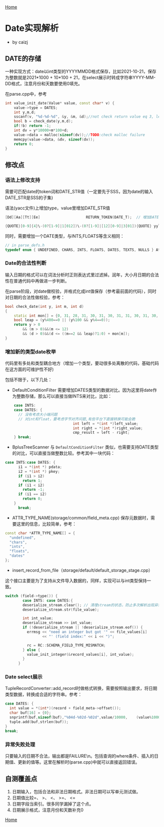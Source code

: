  [Home](index)

# Date实现解析

- by caizj

## DATE的存储


一种实现方式：date以int类型的YYYYMMDD格式保存，比如2021-10-21，保存为整数就是2021\*1000 + 10\*100 + 21，在select展示时转成字符串YYYY-MM-DD格式，注意月份和天数要使用0填充。

在parse.cpp中，参考

```c++
int value_init_date(Value* value, const char* v) {
    value->type = DATES;
    int y,m,d;
    sscanf(v, "%d-%d-%d", &y, &m, &d);//not check return value eq 3, lex guarantee
    bool b = check_date(y,m,d);
    if(!b) return -1;
    int dv = y*10000+m*100+d;
    value->data = malloc(sizeof(dv));//TODO:check malloc failure
    memcpy(value->data, &dv, sizeof(dv));
    return 0;
}
```

## 修改点

### 语法上修改支持

需要可匹配date的token词和DATE_STR值（一定要先于SSS，因为date的输入DATE_STR是SSS的子集)

语法(yacc文件)上增加type，value里增加DATE_STR值

```c++
[Dd][Aa][Tt][Ee]                     RETURN_TOKEN(DATE_T);  // 增加DATE的token，需要在yacc文件中增加DATE_T的token

{QUOTE}[0-9]{4}\-(0?[1-9]|1[012])\-(0?[1-9]|[12][0-9]|3[01]){QUOTE} yylval->string=strdup(yytext); RETURN_TOKEN(DATE_STR);  // 使用正则表达式过滤DATE。需要在yacc文件中增加 %token <string> DATE_STR
```


同时，需要增加一个DATE类型，与INTS,FLOATS等含义相同：

```c++
// in parse_defs.h
typedef enum { UNDEFINED, CHARS, INTS, FLOATS, DATES, TEXTS, NULLS } AttrType;
```



### Date的合法性判断

输入日期的格式可以在词法分析时正则表达式里过滤掉。润年，大小月日期的合法性在普通代码中再做进一步判断。

在parse阶段，对date做校验，并格式化成int值保存（参考最前面的代码），同时对日期的合法性做校验，参考：

```c++
bool check_date(int y, int m, int d)
{
    static int mon[] = {0, 31, 28, 31, 30, 31, 30, 31, 31, 30, 31, 30, 31};
    bool leap = (y%400==0 || (y%100 && y%4==0));
    return y > 0
        && (m > 0)&&(m <= 12)
        && (d > 0)&&(d <= ((m==2 && leap)?1:0) + mon[m]);
}
```





### 增加新的类型date枚举

代码里有多处和类型耦合地方（增加一个类型，要动很多处离散的代码，基础代码在这方面的可维护性不好)

包括不限于，以下几处：

- DefaultConditionFilter
需要增加DATES类型的数据对比。因为这里将date作为整数存储，那么可以直接当做INTS来对比，比如：

```c++
    case INTS: 
    case DATES: {
      // 没有考虑大小端问题
      // 对int和float，要考虑字节对齐问题,有些平台下直接转换可能会跪
                               int left = *(int *)left_value;
                               int right = *(int *)right_value;
                               cmp_result = left - right;
    } break;
```

- BplusTreeScanner
与 `DefaultConditionFilter` 类似，也需要支持DATE类型的对比，可以直接当做整数比较。参考其中一块代码：

```c++
case INTS:case DATES: {
      i1 = *(int *) pdata;
      i2 = *(int *) pkey;
      if (i1 > i2)
        return 1;
      if (i1 < i2)
        return -1;
      if (i1 == i2)
        return 0;
    }
      break;
```

- ATTR_TYPE_NAME(storage/common/field_meta.cpp)
保存元数据时，需要这里的信息，比较简单，参考：

```c++
const char *ATTR_TYPE_NAME[] = {
  "undefined",
  "chars",
  "ints",
  "floats",
  "dates"
};
```

- insert_record_from_file（storage/default/default_storage_stage.cpp）

这个接口主要是为了支持从文件导入数据的，同样，实现可以与int类型保持一致。

```c++
switch (field->type()) {
        case INTS: case DATES:{
        deserialize_stream.clear(); // 清理stream的状态，防止多次解析出现异常
        deserialize_stream.str(file_value);

        int int_value;
        deserialize_stream >> int_value;
        if (!deserialize_stream || !deserialize_stream.eof()) {
          errmsg << "need an integer but got '" << file_values[i]
                 << "' (field index:" << i << ")";

          rc = RC::SCHEMA_FIELD_TYPE_MISMATCH;
        } else {
          value_init_integer(&record_values[i], int_value);
        }
      }
```

### Date select展示

TupleRecordConverter::add_record时做格式转换，需要按照输出要求，将日期类型数据，转换成合适的字符串。参考：

```c++
case DATES: {
  int value = *(int*)(record + field_meta->offset());
  char buf[16] = {0};
  snprintf(buf,sizeof(buf),"%04d-%02d-%02d",value/10000,    (value%10000)/100,value%100); // 注意这里月份和天数，不足两位时需要填充0
  tuple.add(buf,strlen(buf));
}
break;
```

### 异常失败处理

只要输入的日期不合法，输出都是FAILURE\n。包括查询的where条件、插入的日期值、更新的值等。这里在解析时(parse.cpp)中就可以直接返回错误。

## 自测覆盖点

1. 日期输入，包括合法和非法日期格式。非法日期可以写单元测试做。
2. 日期值比较=、 >、 <、 >=、 <=
3. 日期字段当索引。很多同学漏掉了这个点。
4. 日期展示格式，注意月份和天数补充0

 [Home](index)